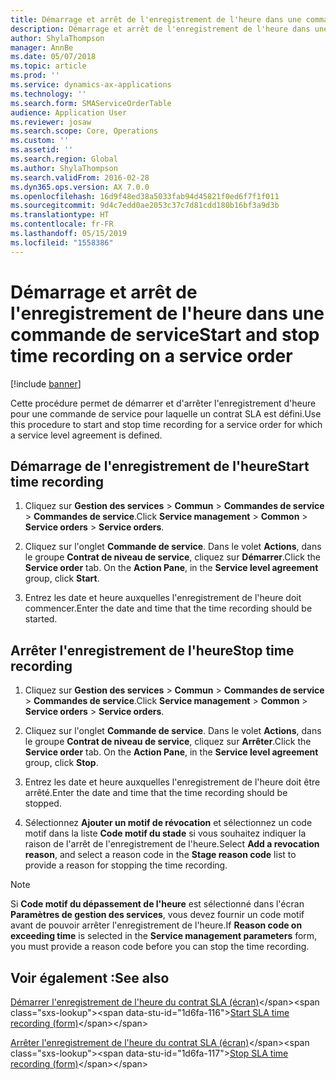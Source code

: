 ```yaml
---
title: Démarrage et arrêt de l'enregistrement de l'heure dans une commande de service
description: Démarrage et arrêt de l'enregistrement de l'heure dans une commande de service.
author: ShylaThompson
manager: AnnBe
ms.date: 05/07/2018
ms.topic: article
ms.prod: ''
ms.service: dynamics-ax-applications
ms.technology: ''
ms.search.form: SMAServiceOrderTable
audience: Application User
ms.reviewer: josaw
ms.search.scope: Core, Operations
ms.custom: ''
ms.assetid: ''
ms.search.region: Global
ms.author: ShylaThompson
ms.search.validFrom: 2016-02-28
ms.dyn365.ops.version: AX 7.0.0
ms.openlocfilehash: 16d9f48ed38a5033fab94d45821f0ed6f7f1f011
ms.sourcegitcommit: 9d4c7edd0ae2053c37c7d81cdd180b16bf3a9d3b
ms.translationtype: HT
ms.contentlocale: fr-FR
ms.lasthandoff: 05/15/2019
ms.locfileid: "1558386"
---
```

# <a name="start-and-stop-time-recording-on-a-service-order"></a><span data-ttu-id="1d6fa-103">Démarrage et arrêt de l'enregistrement de l'heure dans une commande de service</span><span class="sxs-lookup"><span data-stu-id="1d6fa-103">Start and stop time recording on a service order</span></span> 

[!include [banner](../includes/banner.md)]


<span data-ttu-id="1d6fa-104">Cette procédure permet de démarrer et d'arrêter l'enregistrement d'heure pour une commande de service pour laquelle un contrat SLA est défini.</span><span class="sxs-lookup"><span data-stu-id="1d6fa-104">Use this procedure to start and stop time recording for a service order for which a service level agreement is defined.</span></span>

## <a name="start-time-recording"></a><span data-ttu-id="1d6fa-105">Démarrage de l'enregistrement de l'heure</span><span class="sxs-lookup"><span data-stu-id="1d6fa-105">Start time recording</span></span>

1.  <span data-ttu-id="1d6fa-106">Cliquez sur **Gestion des services** \> **Commun** \> **Commandes de service** \> **Commandes de service**.</span><span class="sxs-lookup"><span data-stu-id="1d6fa-106">Click **Service management** \> **Common** \> **Service orders** \> **Service orders**.</span></span>

2.  <span data-ttu-id="1d6fa-107">Cliquez sur l'onglet **Commande de service**. Dans le volet **Actions**, dans le groupe **Contrat de niveau de service**, cliquez sur **Démarrer**.</span><span class="sxs-lookup"><span data-stu-id="1d6fa-107">Click the **Service order** tab. On the **Action Pane**, in the **Service level agreement** group, click **Start**.</span></span>

3.  <span data-ttu-id="1d6fa-108">Entrez les date et heure auxquelles l'enregistrement de l'heure doit commencer.</span><span class="sxs-lookup"><span data-stu-id="1d6fa-108">Enter the date and time that the time recording should be started.</span></span>

## <a name="stop-time-recording"></a><span data-ttu-id="1d6fa-109">Arrêter l'enregistrement de l'heure</span><span class="sxs-lookup"><span data-stu-id="1d6fa-109">Stop time recording</span></span>

1.  <span data-ttu-id="1d6fa-110">Cliquez sur **Gestion des services** \> **Commun** \> **Commandes de service** \> **Commandes de service**.</span><span class="sxs-lookup"><span data-stu-id="1d6fa-110">Click **Service management** \> **Common** \> **Service orders** \> **Service orders**.</span></span>

2.  <span data-ttu-id="1d6fa-111">Cliquez sur l'onglet **Commande de service**. Dans le volet **Actions**, dans le groupe **Contrat de niveau de service**, cliquez sur **Arrêter**.</span><span class="sxs-lookup"><span data-stu-id="1d6fa-111">Click the **Service order** tab. On the **Action Pane**, in the **Service level agreement** group, click **Stop**.</span></span>

3.  <span data-ttu-id="1d6fa-112">Entrez les date et heure auxquelles l'enregistrement de l'heure doit être arrêté.</span><span class="sxs-lookup"><span data-stu-id="1d6fa-112">Enter the date and time that the time recording should be stopped.</span></span>

4.  <span data-ttu-id="1d6fa-113">Sélectionnez **Ajouter un motif de révocation** et sélectionnez un code motif dans la liste **Code motif du stade** si vous souhaitez indiquer la raison de l'arrêt de l'enregistrement de l'heure.</span><span class="sxs-lookup"><span data-stu-id="1d6fa-113">Select **Add a revocation reason**, and select a reason code in the **Stage reason code** list to provide a reason for stopping the time recording.</span></span>


> [!NOTE]
> <P><span data-ttu-id="1d6fa-114">Si <STRONG>Code motif du dépassement de l'heure</STRONG> est sélectionné dans l'écran <STRONG>Paramètres de gestion des services</STRONG>, vous devez fournir un code motif avant de pouvoir arrêter l'enregistrement de l'heure.</span><span class="sxs-lookup"><span data-stu-id="1d6fa-114">If <STRONG>Reason code on exceeding time</STRONG> is selected in the <STRONG>Service management parameters</STRONG> form, you must provide a reason code before you can stop the time recording.</span></span></P>



## <a name="see-also"></a><span data-ttu-id="1d6fa-115">Voir également :</span><span class="sxs-lookup"><span data-stu-id="1d6fa-115">See also</span></span>

<span data-ttu-id="1d6fa-116">[Démarrer l'enregistrement de l'heure du contrat SLA (écran)](https://technet.microsoft.com/en-us/library/hh242297\(v=ax.60\))</span><span class="sxs-lookup"><span data-stu-id="1d6fa-116">[Start SLA time recording (form)](https://technet.microsoft.com/en-us/library/hh242297\(v=ax.60\))</span></span>

<span data-ttu-id="1d6fa-117">[Arrêter l'enregistrement de l'heure du contrat SLA (écran)](https://technet.microsoft.com/en-us/library/hh242241\(v=ax.60\))</span><span class="sxs-lookup"><span data-stu-id="1d6fa-117">[Stop SLA time recording (form)](https://technet.microsoft.com/en-us/library/hh242241\(v=ax.60\))</span></span>

  


